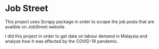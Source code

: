 # Job Street

This project uses Scrapy package in order to scrape the job posts that are availble on JobStreet website.

I did this project in order to get data on labour demand in Malaysia and analyze how it was affected by the COVID-19 pandemic. 
